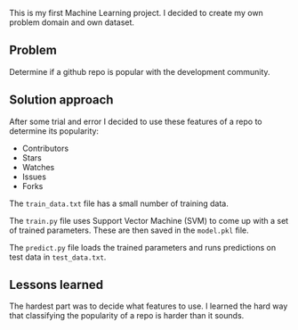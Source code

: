 This is my first Machine Learning project. I decided to create my own
problem domain and own dataset.

## Problem
Determine if a github repo is popular with the development community.

## Solution approach
After some trial and error I decided to use these features of a repo to
determine its popularity:

- Contributors   
- Stars   
- Watches 
- Issues
- Forks

The ``train_data.txt`` file has a small number of training data.

The ``train.py`` file uses Support Vector Machine (SVM) to come up with a set of
trained parameters. These are then saved in the `model.pkl` file.

The ``predict.py`` file loads the trained parameters and runs predictions on
test data in ``test_data.txt``.

## Lessons learned
The hardest part was to decide what features to use. I learned the hard way
that classifying the popularity of a repo is harder than it sounds. 
